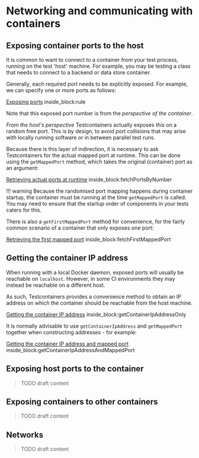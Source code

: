 # Networking and communicating with containers

## Exposing container ports to the host

It is common to want to connect to a container from your test process, running on the test 'host' machine.
For example, you may be testing a class that needs to connect to a backend or data store container.

Generally, each required port needs to be explicitly exposed. For example, we can specify one or more ports as follows:

<!--codeinclude-->
[Exposing ports](../example/src/test/java/generic/MultiplePortsExposedTest.java) inside_block:rule
<!--/codeinclude-->

Note that this exposed port number is from the *perspective of the container*. 

*From the host's perspective* Testcontainers actually exposes this on a random free port.
This is by design, to avoid port collisions that may arise with locally running software or in between parallel test runs.

Because there is this layer of indirection, it is necessary to ask Testcontainers for the actual mapped port at runtime.
This can be done using the `getMappedPort` method, which takes the original (container) port as an argument:

<!--codeinclude-->
[Retrieving actual ports at runtime](../example/src/test/java/generic/MultiplePortsExposedTest.java) inside_block:fetchPortsByNumber
<!--/codeinclude-->

!!! warning
    Because the randomised port mapping happens during container startup, the container must be running at the time `getMappedPort` is called. 
    You may need to ensure that the startup order of components in your tests caters for this.

There is also a `getFirstMappedPort` method for convenience, for the fairly common scenario of a container that only exposes one port:

<!--codeinclude-->
[Retrieving the first mapped port](../example/src/test/java/generic/MultiplePortsExposedTest.java) inside_block:fetchFirstMappedPort
<!--/codeinclude-->

## Getting the container IP address

When running with a local Docker daemon, exposed ports will usually be reachable on `localhost`.
However, in some CI environments they may instead be reachable on a different host.

As such, Testcontainers provides a convenience method to obtain an IP address on which the container should be reachable from the host machine.

<!--codeinclude-->
[Getting the container IP address](../example/src/test/java/generic/MultiplePortsExposedTest.java) inside_block:getContainerIpAddressOnly
<!--/codeinclude-->

It is normally advisable to use `getContainerIpAddress` and `getMappedPort` together when constructing addresses - for example:

<!--codeinclude-->
[Getting the container IP address and mapped port](../example/src/test/java/generic/MultiplePortsExposedTest.java) inside_block:getContainerIpAddressAndMappedPort
<!--/codeinclude-->

## Exposing host ports to the container

> TODO draft content

## Exposing containers to other containers

> TODO draft content

## Networks

> TODO draft content
